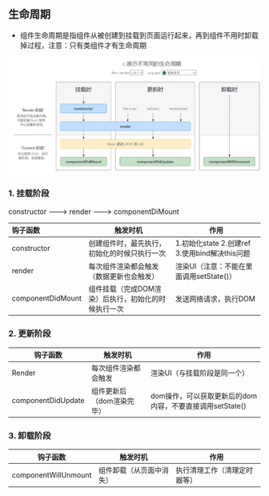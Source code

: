 ## 生命周期

- 组件生命周期是指组件从被创建到挂载到页面运行起来，再到组件不用时卸载掉过程，注意：只有类组件才有生命周期

![生命周期](./images/生命周期.png)

### 1. 挂载阶段

constructor ---> render ---> componentDiMount

| 钩子函数          | 触发时机                                            | 作用                                           |
| :---------------- | --------------------------------------------------- | ---------------------------------------------- |
| constructor       | 创建组件时，最先执行，初始化的时候只执行一次        | 1.初始化state 2.创建ref 3.使用bind解决this问题 |
| render            | 每次组件渲染都会触发（数据更新也会触发）            | 渲染UI（注意：不能在里面调用setState()）       |
| componentDidMount | 组件挂载（完成DOM渲染）后执行，初始化的时候执行一次 | 发送网络请求，执行DOM                          |



### 2. 更新阶段

| 钩子函数           | 触发时机                  | 作用                                                     |
| ------------------ | ------------------------- | -------------------------------------------------------- |
| Render             | 每次组件渲染都会触发      | 渲染UI（与挂载阶段是同一个）                             |
| componentDidUpdate | 组件更新后（dom渲染完毕） | dom操作，可以获取更新后的dom内容，不要直接调用setState() |



### 3. 卸载阶段

| 钩子函数             | 触发时机                 | 作用                         |
| -------------------- | ------------------------ | ---------------------------- |
| componentWillUnmount | 组件卸载（从页面中消失） | 执行清理工作（清理定时器等） |



